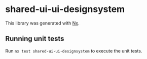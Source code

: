 # shared-ui-ui-designsystem

This library was generated with [Nx](https://nx.dev).

## Running unit tests

Run `nx test shared-ui-ui-designsystem` to execute the unit tests.
